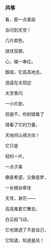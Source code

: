 ### 风筝

看，那一点美丽

会闪到天空！

几片颜色，

挟住双翅，

心，缀一串红。

飘摇，它高高地去，

逍遥在太阳边

太空里闪

一小片脸，

但是不，你别错看了

错看了它的力量，

天地间认得方向！

它只是

轻的一片，

一点子美

像是希望，又像是梦，

一长根丝牵住

天穹，渺茫——

高高推着它舞去，

白云般飞动，

它也猜透了不是自己，

它知道，知道是风！